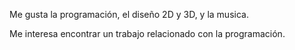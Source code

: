 Me gusta la programación, el diseño 2D y 3D, y la musica.

Me interesa encontrar un trabajo relacionado con la programación.
